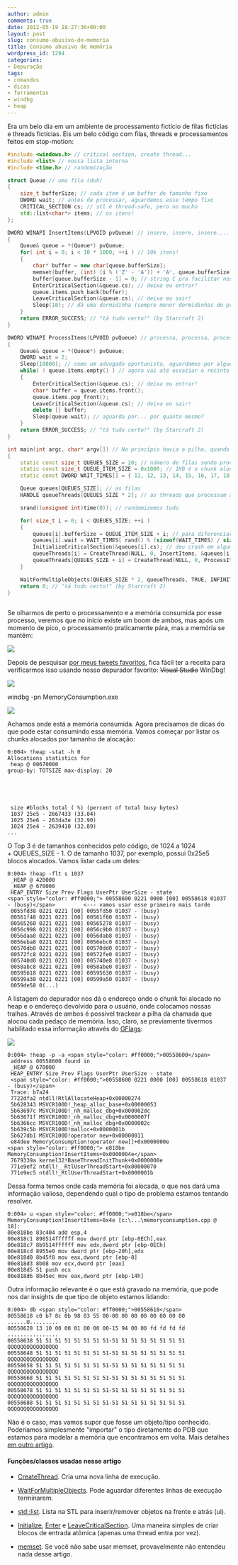 ```yaml
---
author: admin
comments: true
date: 2012-05-19 18:27:36+00:00
layout: post
slug: consumo-abusivo-de-memoria
title: Consumo abusivo de memória
wordpress_id: 1294
categories:
- Depuração
tags:
- comandos
- dicas
- ferramentas
- windbg
- heap
---
```


Era um belo dia em um ambiente de processamento fictício de filas fictícias e threads fictícias. Eis um belo código com filas, threads e processamentos feitos em stop-motion:

```cpp
#include <windows.h> // critical section, create thread...
#include <list> // nossa lista interna
#include <time.h> // randomização

struct Queue // uma fila (duh)
{
    size_t bufferSize; // cada item é um buffer de tamanho fixo
    DWORD wait; // antes de processar, aguardemos esse tempo fixo
    CRITICAL_SECTION cs; // stl é thread-safe, pero no mucho
    std::list<char*> items; // os itens!
};

DWORD WINAPI InsertItems(LPVOID pvQueue) // insere, insere, insere....
{
    Queue& queue = *(Queue*) pvQueue;
    for( int i = 0; i < 10 * 1000; ++i ) // 10k itens!
    {
        char* buffer = new char[queue.bufferSize];
        memset(buffer, (int) (i % ('Z' - 'A')) + 'A', queue.bufferSize); // teoricamente de A a Z
        buffer[queue.bufferSize - 1] = 0; // string C pra facilitar nossa depuração
        EnterCriticalSection(&queue.cs); // deixa eu entrar!
        queue.items.push_back(buffer);
        LeaveCriticalSection(&queue.cs); // deixa eu sair!
        Sleep(10); // dá uma dormidinha (sempre menor dormidinhas do processamento)
    }
    return ERROR_SUCCESS; // "tá tudo certo!" (by Starcraft 2)
}

DWORD WINAPI ProcessItems(LPVOID pvQueue) // processa, processa, processa...
{
    Queue& queue = *(Queue*) pvQueue;
    DWORD wait = 2;
    Sleep(10000); // como um advogado oportunista, aguardamos por alguém pra processar
    while( ! queue.items.empty() ) // agora vai até esvaziar o recinto
    {
        EnterCriticalSection(&queue.cs); // deixa eu entrar!
        char* buffer = queue.items.front();
        queue.items.pop_front();
        LeaveCriticalSection(&queue.cs); // deixa eu sair!
        delete [] buffer;
        Sleep(queue.wait); // aguarda por... por quanto mesmo?
    }
    return ERROR_SUCCESS; // "tá tudo certo!" (by Starcraft 2)
}

int main(int argc, char* argv[]) // No princípio havia a pilha, quando Deus disse: 'int main!'
{
    static const size_t QUEUES_SIZE = 20; // número de filas sendo processadas
    static const size_t QUEUE_ITEM_SIZE = 0x1000; // 1KB é o chunk alocado por item
    static const DWORD WAIT_TIMES[] = { 11, 12, 13, 14, 15, 16, 17, 18, 19, 20, 1000 }; // alguém vai esperar demais

    Queue queues[QUEUES_SIZE]; // as filas
    HANDLE queueThreads[QUEUES_SIZE * 2]; // as threads que processam as filas

    srand((unsigned int)time(0)); // randomizemos tudo

    for( size_t i = 0; i < QUEUES_SIZE; ++i )
    {
        queues[i].bufferSize = QUEUE_ITEM_SIZE + i; // para diferenciarmos as filas
        queues[i].wait = WAIT_TIMES[ rand() % (sizeof(WAIT_TIMES) / sizeof(DWORD)) ]; // vamos esperar por... por quanto mesmo?
        InitializeCriticalSection(&queues[i].cs); // deu crash em algumas situações em release (stl deveria ser thread-safe...)
        queueThreads[i] = CreateThread(NULL, 0, InsertItems, &queues[i], 0, NULL); // criamos thread de inserção
        queueThreads[QUEUES_SIZE + i] = CreateThread(NULL, 0, ProcessItems, &queues[i], 0, NULL); // criamos thread de processamento
    }

    WaitForMultipleObjects(QUEUES_SIZE * 2, queueThreads, TRUE, INFINITE); // espera a 'gaguera'
    return 0; // "tá tudo certo!" (by Starcraft 2)
}
 

```


Se olharmos de perto o processamento e a memória consumida por esse processo, veremos que no início existe um boom de ambos, mas após um momento de pico, o processamento praticamente pára, mas a memória se mantém:

[![](/images/MemoryGraph.png)](/images/MemoryGraph.png)

Depois de pesquisar [por meus tweets favoritos](https://twitter.com/#!/caloni/status/138632431765954560), fica fácil ter a receita para verificarmos isso usando nosso depurador favorito: <del>Visual Studio</del> WinDbg!

[![](/images/TweetHeap.png)](/images/TweetHeap.png)

windbg -pn MemoryConsumption.exe

[![](/images/MemorySummary.png)](/images/MemorySummary.png)

Achamos onde está a memória consumida. Agora precisamos de dicas do que pode estar consumindo essa memória. Vamos começar por listar os chunks alocados por tamanho de alocação:


    
    0:004> !heap -stat -h 0
    Allocations statistics for
     heap @ 00670000
    group-by: TOTSIZE max-display: 20




    
     size #blocks total ( %) (percent of total busy bytes)
     1037 25e5 - 2667433 (33.04)
     1025 25e6 - 263da3e (32.90)
     1024 25e4 - 2639410 (32.89)
    ...



O Top 3 é de tamanhos conhecidos pelo código, de 1024 a 1024 + QUEUES_SIZE - 1. O de tamanho 1037, por exemplo, possui 0x25e5 blocos alocados. Vamos listar cada um deles:


    
    0:004> !heap -flt s 1037
     _HEAP @ 420000
     _HEAP @ 670000
     HEAP_ENTRY Size Prev Flags UserPtr UserSize - state
    <span style="color: #ff0000;"> 00558600 0221 0000 [00] 00558618 01037 - (busy)</span>         <--- vamos usar esse primeiro mais tarde
     0055fd38 0221 0221 [00] 0055fd50 01037 - (busy)
     00561f48 0221 0221 [00] 00561f60 01037 - (busy)
     00565260 0221 0221 [00] 00565278 01037 - (busy)
     0056c998 0221 0221 [00] 0056c9b0 01037 - (busy)
     0056daa0 0221 0221 [00] 0056dab8 01037 - (busy)
     0056eba8 0221 0221 [00] 0056ebc0 01037 - (busy)
     00570db8 0221 0221 [00] 00570dd0 01037 - (busy)
     00572fc8 0221 0221 [00] 00572fe0 01037 - (busy)
     005740d0 0221 0221 [00] 005740e8 01037 - (busy)
     0058abc8 0221 0221 [00] 0058abe0 01037 - (busy)
     00595618 0221 0221 [00] 00595630 01037 - (busy)
     00599a38 0221 0221 [00] 00599a50 01037 - (busy)
     0059de58 0(...)



A listagem do depurador nos dá o endereço onde o chunk foi alocado no heap e o endereço devolvido para o usuário, onde colocamos nossas tralhas. Através de ambos é possível trackear a pilha da chamada que alocou cada pedaço de memória. Isso, claro, se previamente tivermos habilitado essa informação através do [GFlags](http://msdn.microsoft.com/en-us/library/windows/hardware/ff549596(v=vs.85).aspx):

[![](/images/GFlagsMemoryStack.png)](/images/GFlagsMemoryStack.png)


    
    0:004> !heap -p -a <span style="color: #ff0000;">00558600</span>
     address 00558600 found in
     _HEAP @ 670000
     HEAP_ENTRY Size Prev Flags UserPtr UserSize - state
     <span style="color: #ff0000;">00558600 0221 0000 [00] 00558618 01037 - (busy)</span>
     Trace: b7a24
     7722dfa2 ntdll!RtlAllocateHeap+0x00000274
     5b628343 MSVCR100D!_heap_alloc_base+0x00000053
     5b63697c MSVCR100D!_nh_malloc_dbg+0x000002dc
     5b63671f MSVCR100D!_nh_malloc_dbg+0x0000007f
     5b6366cc MSVCR100D!_nh_malloc_dbg+0x0000002c
     5b639c5b MSVCR100D!malloc+0x0000001b
     5b627db1 MSVCR100D!operator new+0x00000011
     e84dee MemoryConsumption!operator new[]+0x0000000e
    <span style="color: #ff0000;"> e818be MemoryConsumption!InsertItems+0x0000004e</span>
     7679339a kernel32!BaseThreadInitThunk+0x0000000e
     771e9ef2 ntdll!__RtlUserThreadStart+0x00000070
     771e9ec5 ntdll!_RtlUserThreadStart+0x0000001b





Dessa forma temos onde cada memória foi alocada, o que nos dará uma informação valiosa, dependendo qual o tipo de problema estamos tentando resolver.


    
    0:004> u <span style="color: #ff0000;">e818be</span>
    MemoryConsumption!InsertItems+0x4e [c:\...\memoryconsumption.cpp @ 18]:
    00e818be 83c404 add esp,4
    00e818c1 898514ffffff mov dword ptr [ebp-0ECh],eax
    00e818c7 8b9514ffffff mov edx,dword ptr [ebp-0ECh]
    00e818cd 8955e0 mov dword ptr [ebp-20h],edx
    00e818d0 8b45f8 mov eax,dword ptr [ebp-8]
    00e818d3 8b08 mov ecx,dword ptr [eax]
    00e818d5 51 push ecx
    00e818d6 8b45ec mov eax,dword ptr [ebp-14h]



Outra informação relevante é o que está gravado na memória, que pode nos dar insights de que tipo de objeto estamos lidando:


    
    0:004> db <span style="color: #ff0000;">00558618</span>
    00558618 c0 b7 8c 0b 98 03 55 00-00 00 00 00 00 00 00 00 ......U.........
    00558628 13 10 00 00 01 00 00 00-15 94 00 00 fd fd fd fd ................
    00558638 51 51 51 51 51 51 51 51-51 51 51 51 51 51 51 51 QQQQQQQQQQQQQQQQ
    00558648 51 51 51 51 51 51 51 51-51 51 51 51 51 51 51 51 QQQQQQQQQQQQQQQQ
    00558658 51 51 51 51 51 51 51 51-51 51 51 51 51 51 51 51 QQQQQQQQQQQQQQQQ
    00558668 51 51 51 51 51 51 51 51-51 51 51 51 51 51 51 51 QQQQQQQQQQQQQQQQ
    00558678 51 51 51 51 51 51 51 51-51 51 51 51 51 51 51 51 QQQQQQQQQQQQQQQQ
    00558688 51 51 51 51 51 51 51 51-51 51 51 51 51 51 51 51 QQQQQQQQQQQQQQQQ



Não é o caso, mas vamos supor que fosse um objeto/tipo conhecido. Poderíamos simplesmente "importar" o tipo diretamente do PDB que estamos para modelar a memória que encontramos em volta. Mais detalhes [em outro artigo](http://www.caloni.com.br/blog/importando-tipos-de-outros-projetos).



#### Funções/classes usadas nesse artigo






    
  * [CreateThread](http://msdn.microsoft.com/en-us/library/windows/desktop/ms682453(v=vs.85).aspx). Cria uma nova linha de execução.

    
  * [WaitForMultipleObjects](http://msdn.microsoft.com/en-us/library/windows/desktop/ms687025(v=vs.85).aspx). Pode aguardar diferentes linhas de execução terminarem.

    
  * [std::list](http://www.cplusplus.com/reference/stl/list/front/). Lista na STL para inserir/remover objetos na frente e atrás (ui).

    
  * [Initialize](http://msdn.microsoft.com/en-us/library/windows/desktop/ms683472(v=vs.85).aspx), [Enter](http://msdn.microsoft.com/en-us/library/windows/desktop/ms682608(v=vs.85).aspx) e [LeaveCriticalSection](http://msdn.microsoft.com/en-us/library/windows/desktop/ms684169(v=vs.85).aspx). Uma maneira simples de criar blocos de entrada atômica (apenas uma thread entra por vez).

    
  * [memset](http://www.cplusplus.com/reference/clibrary/cstring/memset/). Se você não sabe usar memset, provavelmente não entendeu nada desse artigo.



